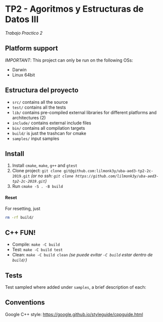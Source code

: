 # TP2 - Agoritmos y Estructuras de Datos III
_Trabajo Practico 2_

## Platform support
*IMPORTANT*: This project can only be run on the following OSs:
 - Darwin
 - Linux 64bit

## Estructura del proyecto

 - `src/` contains all the source
 - `test/` contains all the tests
 - `lib/` contains pre-compiled external libraries for different platforms and architectures (2)
 - `include/` contains external include files
 - `bin/` contains all compilation targets
 - `build/` is just the trashcan for cmake
 - `samples/` input samples

## Install
1) Install `cmake`, `make`, `g++` and `gtest` 
2) Clone project: `git clone git@github.com:lilmonk3y/uba-aed3-tp2-2c-2019.git` 
_(or no ssh: `git clone https://github.com/lilmonk3y/uba-aed3-tp2-2c-2019.git`)_ 
3) Run `cmake -S . -B build`

#### Reset
For resetting, just
```bash
rm -rf build/
```

## C++ FUN!
- Compile: `make -C build`
- Test: `make -C build test`
- Clean: `make -C build clean`
_(se puede evitar `-C build` estar dentro de `build/`)_

## Tests
Test sampled where added under `samples`, a brief description of each:

## Conventions
Google C++ style: <https://google.github.io/styleguide/cppguide.html>
